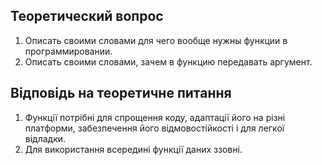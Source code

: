 ## Теоретический вопрос 

1. Описать своими словами для чего вообще нужны функции в программировании. 
2. Описать своими словами, зачем в функцию передавать аргумент.

## Відповідь на теоретичне питання 

1. Функції потрібні для спрощення коду, адаптації його на різні платформи, забезпечення його відмовостійкості і для легкої відладки.
2. Для використання всередині функції даних ззовні.